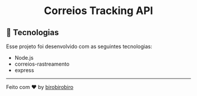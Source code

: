 <strong><h1 align="center">Correios Tracking API</h1></strong>

## 🚀 Tecnologias

Esse projeto foi desenvolvido com as seguintes tecnologias:

- Node.js
- correios-rastreamento
- express

---

Feito com ♥ by [birobirobiro](https://birobirobiro.dev)